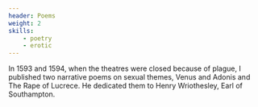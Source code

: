 ```yaml
---
header: Poems
weight: 2
skills:
    - poetry
    - erotic
---
```

In 1593 and 1594, when the theatres were closed because of plague, I published two narrative poems on sexual themes, Venus and Adonis and The Rape of Lucrece. He dedicated them to Henry Wriothesley, Earl of Southampton.
